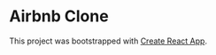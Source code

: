# Airbnb Clone

This project was bootstrapped with [Create React App](https://github.com/facebook/create-react-app).
